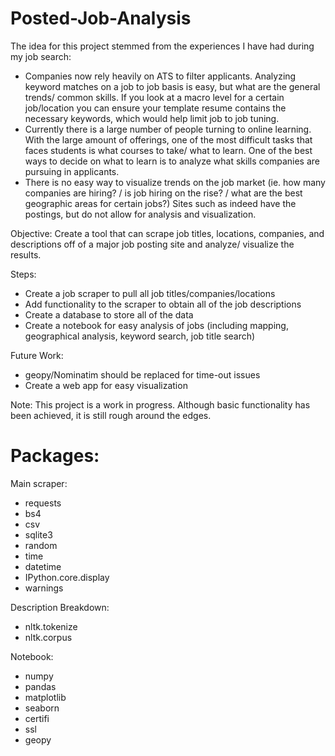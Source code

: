 # Posted-Job-Analysis

The idea for this project stemmed from the experiences I have had during my job search:

 - Companies now rely heavily on ATS to filter applicants. Analyzing keyword matches on a job to job basis is easy, but what are the general trends/ common skills. If you look at a macro level for a certain job/location you can ensure your template resume contains the necessary keywords, which would help limit job to job tuning.
 - Currently there is a large number of people turning to online learning. With the large amount of offerings, one of the most difficult tasks that faces students is what courses to take/ what to learn. One of the best ways to decide on what to learn is to analyze what skills companies are pursuing in applicants.
 - There is no easy way to visualize trends on the job market (ie. how many companies are hiring? / is job hiring on the rise? / what are the best geographic areas for certain jobs?) Sites such as indeed have the postings, but do not allow for analysis and visualization.

Objective:
 Create a tool that can scrape job titles, locations, companies, and descriptions off of a major job posting site and analyze/ visualize the results.

Steps:
 - Create a job scraper to pull all job titles/companies/locations
 - Add functionality to the scraper to obtain all of the job descriptions
 - Create a database to store all of the data
 - Create a notebook for easy analysis of jobs (including mapping, geographical analysis, keyword search, job title search)

Future Work:
 - geopy/Nominatim should be replaced for time-out issues
 - Create a web app for easy visualization

 Note: This project is a work in progress. Although basic functionality has been achieved, it is still rough around the edges.

# Packages:
Main scraper:
 - requests
 - bs4
 - csv
 - sqlite3
 - random
 - time
 - datetime
 - IPython.core.display
 - warnings

Description Breakdown:
 - nltk.tokenize
 - nltk.corpus

Notebook:
 - numpy
 - pandas
 - matplotlib
 - seaborn
 - certifi
 - ssl
 - geopy

